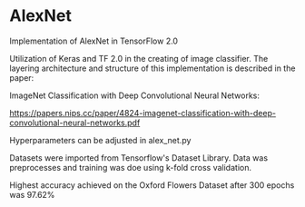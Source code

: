 # AlexNet
Implementation of AlexNet in TensorFlow 2.0

Utilization of Keras and TF 2.0 in the creating of image classifier. The layering architecture and structure of this implementation is described in the paper:

ImageNet Classification with Deep Convolutional Neural Networks:

https://papers.nips.cc/paper/4824-imagenet-classification-with-deep-convolutional-neural-networks.pdf

Hyperparameters can be adjusted in alex_net.py

Datasets were imported from Tensorflow's Dataset Library. Data was preprocesses and training was doe using k-fold cross validation.

Highest accuracy achieved on the Oxford Flowers Dataset after 300 epochs was 97.62%

